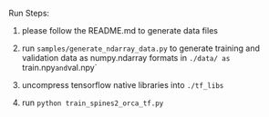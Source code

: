 Run Steps:

1. please follow the README.md to generate data files

2. run `samples/generate_ndarray_data.py` to generate training and validation data as numpy.ndarray formats in `./data/ as `train.npy` and `val.npy`

3. uncompress tensorflow native libraries into `./tf_libs`

4. run `python train_spines2_orca_tf.py`

